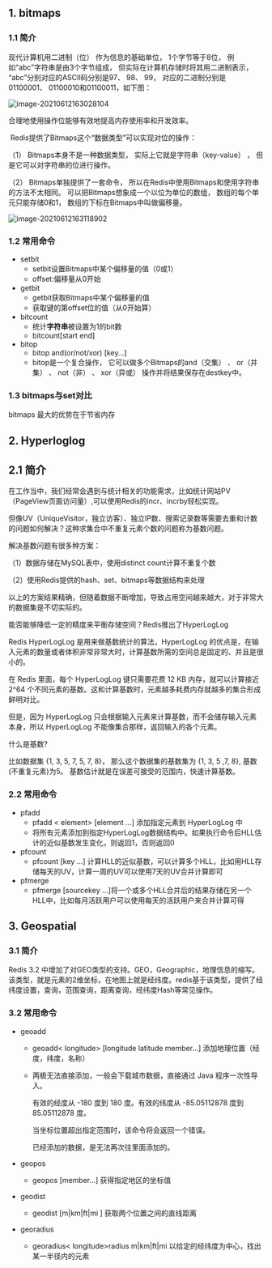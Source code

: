 ## 1. bitmaps

### 1.1 简介

现代计算机用二进制（位） 作为信息的基础单位， 1个字节等于8位， 例如“abc”字符串是由3个字节组成， 但实际在计算机存储时将其用二进制表示， “abc”分别对应的ASCII码分别是97、 98、 99， 对应的二进制分别是01100001、 01100010和01100011，如下图：

![image-20210612163028104](C:\Users\Admin\AppData\Roaming\Typora\typora-user-images\image-20210612163028104.png)



合理地使用操作位能够有效地提高内存使用率和开发效率。

​	Redis提供了Bitmaps这个“数据类型”可以实现对位的操作：

（1） Bitmaps本身不是一种数据类型， 实际上它就是字符串（key-value） ， 但是它可以对字符串的位进行操作。

（2） Bitmaps单独提供了一套命令， 所以在Redis中使用Bitmaps和使用字符串的方法不太相同。 可以把Bitmaps想象成一个以位为单位的数组， 数组的每个单元只能存储0和1， 数组的下标在Bitmaps中叫做偏移量。

![image-20210612163118902](C:\Users\Admin\AppData\Roaming\Typora\typora-user-images\image-20210612163118902.png)

### 1.2 常用命令

* setbit 
  * setbit<key><offset><value>设置Bitmaps中某个偏移量的值（0或1）
  * offset:偏移量从0开始
* getbit
  * getbit<key><offset>获取Bitmaps中某个偏移量的值
  * 获取键的第offset位的值（从0开始算）
* bitcount
  * 统计**字符串**被设置为1的bit数
  * bitcount<key>[start end]
* bitop
  * bitop and(or/not/xor) <destkey> [key…]
  * bitop是一个复合操作， 它可以做多个Bitmaps的and（交集） 、 or（并集） 、 not（非） 、 xor（异或） 操作并将结果保存在destkey中。

### 1.3 bitmaps与set对比

bitmaps 最大的优势在于节省内存

## 2. Hyperloglog

## 2.1 简介

在工作当中，我们经常会遇到与统计相关的功能需求，比如统计网站PV（PageView页面访问量）,可以使用Redis的incr、incrby轻松实现。

但像UV（UniqueVisitor，独立访客）、独立IP数、搜索记录数等需要去重和计数的问题如何解决？这种求集合中不重复元素个数的问题称为基数问题。

解决基数问题有很多种方案：

（1）数据存储在MySQL表中，使用distinct count计算不重复个数

（2）使用Redis提供的hash、set、bitmaps等数据结构来处理

以上的方案结果精确，但随着数据不断增加，导致占用空间越来越大，对于非常大的数据集是不切实际的。

能否能够降低一定的精度来平衡存储空间？Redis推出了HyperLogLog

Redis HyperLogLog 是用来做基数统计的算法，HyperLogLog 的优点是，在输入元素的数量或者体积非常非常大时，计算基数所需的空间总是固定的、并且是很小的。

在 Redis 里面，每个 HyperLogLog 键只需要花费 12 KB 内存，就可以计算接近 2^64 个不同元素的基数。这和计算基数时，元素越多耗费内存就越多的集合形成鲜明对比。

但是，因为 HyperLogLog 只会根据输入元素来计算基数，而不会储存输入元素本身，所以 HyperLogLog 不能像集合那样，返回输入的各个元素。

什么是基数?

比如数据集 {1, 3, 5, 7, 5, 7, 8}， 那么这个数据集的基数集为 {1, 3, 5 ,7, 8}, 基数(不重复元素)为5。 基数估计就是在误差可接受的范围内，快速计算基数。

### 2.2 常用命令

* pfadd
  * pfadd <key>< element> [element ...]  添加指定元素到 HyperLogLog 中
  * 将所有元素添加到指定HyperLogLog数据结构中。如果执行命令后HLL估计的近似基数发生变化，则返回1，否则返回0
* pfcount
  * pfcount<key> [key ...] 计算HLL的近似基数，可以计算多个HLL，比如用HLL存储每天的UV，计算一周的UV可以使用7天的UV合并计算即可
* pfmerge
  * pfmerge<destkey><sourcekey> [sourcekey ...]将一个或多个HLL合并后的结果存储在另一个HLL中，比如每月活跃用户可以使用每天的活跃用户来合并计算可得

## 3. Geospatial

### 3.1 简介

Redis 3.2 中增加了对GEO类型的支持。GEO，Geographic，地理信息的缩写。该类型，就是元素的2维坐标，在地图上就是经纬度。redis基于该类型，提供了经纬度设置，查询，范围查询，距离查询，经纬度Hash等常见操作。

### 3.2 常用命令

* geoadd 

  * geoadd<key>< longitude><latitude><member> [longitude latitude member...]  添加地理位置（经度，纬度，名称）

  * 两极无法直接添加，一般会下载城市数据，直接通过 Java 程序一次性导入。

    有效的经度从 -180 度到 180 度。有效的纬度从 -85.05112878 度到 85.05112878 度。

    当坐标位置超出指定范围时，该命令将会返回一个错误。

    已经添加的数据，是无法再次往里面添加的。

* geopos  

  * geopos  <key><member> [member...]  获得指定地区的坐标值

* geodist

  * geodist<key><member1><member2>  [m|km|ft|mi ]  获取两个位置之间的直线距离

* georadius

  * georadius<key>< longitude><latitude>radius m|km|ft|mi  以给定的经纬度为中心，找出某一半径内的元素



